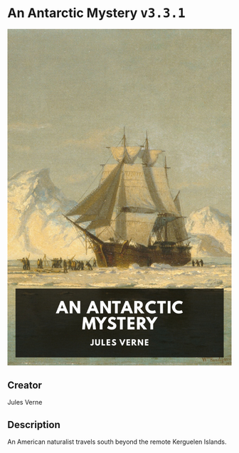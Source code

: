 
# An Antarctic Mystery <kbd>v3.3.1</kbd>

<center>
  <img src="./cover-1024.jpg"/>
</center>

## Creator
Jules Verne

## Description
An American naturalist travels south beyond the remote Kerguelen Islands.
